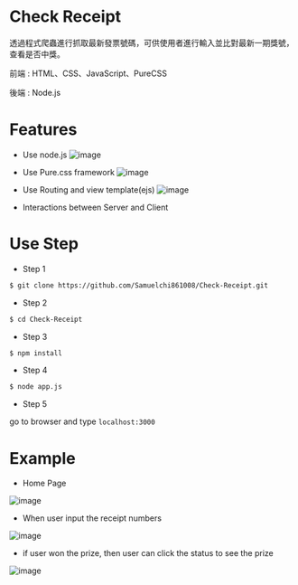 # Check Receipt 

透過程式爬蟲進行抓取最新發票號碼，可供使用者進行輸入並比對最新一期獎號，查看是否中獎。 

前端 : HTML、CSS、JavaScript、PureCSS 

後端 : Node.js

# Features 

* Use node.js 
![image](https://github.com/Samuelchi861008/Check-Receipt/blob/master/UseNodeJS.JPG) 

* Use Pure.css framework 
![image](https://github.com/Samuelchi861008/Check-Receipt/blob/master/UsePureCSS.JPG) 

* Use Routing and view template(ejs) 
![image](https://github.com/Samuelchi861008/Check-Receipt/blob/master/UseEJS.JPG) 

* Interactions between Server and Client

# Use Step 

* Step 1 
```bash
$ git clone https://github.com/Samuelchi861008/Check-Receipt.git
``` 

* Step 2 
```bash
$ cd Check-Receipt
``` 

* Step 3 
```bash
$ npm install
``` 

* Step 4 
```bash
$ node app.js
``` 

* Step 5

go to browser and type `localhost:3000`

# Example 

* Home Page 

![image](https://github.com/Samuelchi861008/Check-Receipt/blob/master/homePage.JPG) 

* When user input the receipt numbers 

![image](https://github.com/Samuelchi861008/Check-Receipt/blob/master/afterInput.JPG) 

* if user won the prize, then user can click the status to see the prize 

![image](https://github.com/Samuelchi861008/Check-Receipt/blob/master/clickPrize.JPG)
